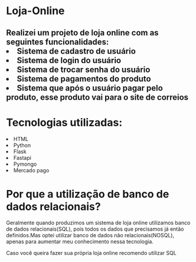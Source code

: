 # Loja-Online

<h2>
  Realizei um projeto de loja online com as seguintes funcionalidades:</br>
  <li>Sistema de cadastro de usuário</li> 
  <li>Sistema de login do usuário</li>
  <li>Sistema de trocar senha do usuário</li>
  <li>Sistema de pagamentos do produto</li>
  <li>Sistema que após o usuário pagar pelo produto, esse produto vai para o site de correios</li>
</h2>

# Tecnologias utilizadas:

<li>HTML</li>
<li>Python</li>
<li>Flask</li>
<li>Fastapi</li>
<li>Pymongo</li>
<li>Mercado pago</li>

# Por que a utilização de banco de dados relacionais?

<p>
  Geralmente quando produzimos um sistema de loja online utilizamos banco de dados relacionais(SQL), pois todos os dados que precisamos
  já então definidos.Mas optei utilizar banco de dados não relacionais(NOSQL), apenas para aumentar meu conhecimento nessa tecnologia.
</p>

<p>
  Caso você queira fazer sua própria loja online recomendo utilizar SQL
</p>

